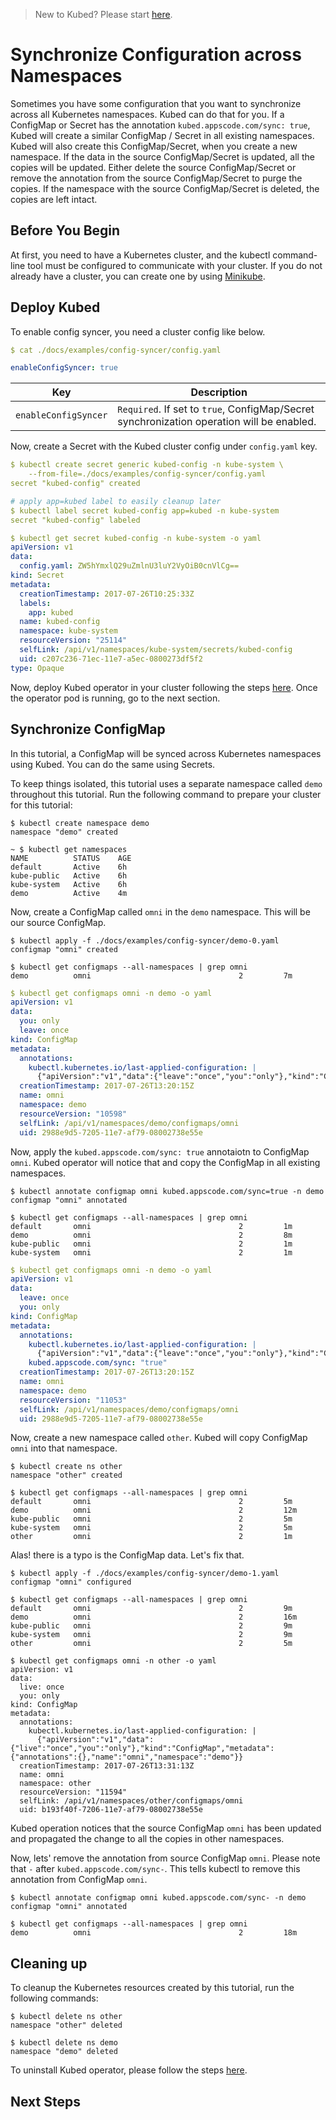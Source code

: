 > New to Kubed? Please start [here](/docs/tutorials/README.md).

# Synchronize Configuration across Namespaces
Sometimes you have some configuration that you want to synchronize across all Kubernetes namespaces. Kubed can do that for you. If a ConfigMap or Secret has the annotation `kubed.appscode.com/sync: true`, Kubed will create a similar ConfigMap / Secret in all existing namespaces. Kubed will also create this ConfigMap/Secret, when you create a new namespace. If the data in the source ConfigMap/Secret is updated, all the copies will be updated. Either delete the source ConfigMap/Secret or remove the annotation from the source ConfigMap/Secret to purge the copies. If the namespace with the source ConfigMap/Secret is deleted, the copies are left intact.

## Before You Begin
At first, you need to have a Kubernetes cluster, and the kubectl command-line tool must be configured to communicate with your cluster. If you do not already have a cluster, you can create one by using [Minikube](https://github.com/kubernetes/minikube).

## Deploy Kubed
To enable config syncer, you need a cluster config like below.

```yaml
$ cat ./docs/examples/config-syncer/config.yaml

enableConfigSyncer: true
```

| Key                   | Description                                                                               |
|-----------------------|-------------------------------------------------------------------------------------------|
| `enableConfigSyncer`  | `Required`. If set to `true`, ConfigMap/Secret synchronization operation will be enabled. |


Now, create a Secret with the Kubed cluster config under `config.yaml` key.

```yaml
$ kubectl create secret generic kubed-config -n kube-system \
    --from-file=./docs/examples/config-syncer/config.yaml
secret "kubed-config" created

# apply app=kubed label to easily cleanup later
$ kubectl label secret kubed-config app=kubed -n kube-system
secret "kubed-config" labeled

$ kubectl get secret kubed-config -n kube-system -o yaml
apiVersion: v1
data:
  config.yaml: ZW5hYmxlQ29uZmlnU3luY2VyOiB0cnVlCg==
kind: Secret
metadata:
  creationTimestamp: 2017-07-26T10:25:33Z
  labels:
    app: kubed
  name: kubed-config
  namespace: kube-system
  resourceVersion: "25114"
  selfLink: /api/v1/namespaces/kube-system/secrets/kubed-config
  uid: c207c236-71ec-11e7-a5ec-0800273df5f2
type: Opaque
```

Now, deploy Kubed operator in your cluster following the steps [here](/docs/install.md). Once the operator pod is running, go to the next section.

## Synchronize ConfigMap
In this tutorial, a ConfigMap will be synced across Kubernetes namespaces using Kubed. You can do the same using Secrets.

To keep things isolated, this tutorial uses a separate namespace called `demo` throughout this tutorial. Run the following command to prepare your cluster for this tutorial:

```console
$ kubectl create namespace demo
namespace "demo" created

~ $ kubectl get namespaces
NAME          STATUS    AGE
default       Active    6h
kube-public   Active    6h
kube-system   Active    6h
demo          Active    4m
```

Now, create a ConfigMap called `omni` in the `demo` namespace. This will be our source ConfigMap.

```console
$ kubectl apply -f ./docs/examples/config-syncer/demo-0.yaml
configmap "omni" created

$ kubectl get configmaps --all-namespaces | grep omni
demo          omni                                 2         7m
```
```yaml
$ kubectl get configmaps omni -n demo -o yaml
apiVersion: v1
data:
  you: only
  leave: once
kind: ConfigMap
metadata:
  annotations:
    kubectl.kubernetes.io/last-applied-configuration: |
      {"apiVersion":"v1","data":{"leave":"once","you":"only"},"kind":"ConfigMap","metadata":{"annotations":{},"name":"omni","namespace":"demo"}}
  creationTimestamp: 2017-07-26T13:20:15Z
  name: omni
  namespace: demo
  resourceVersion: "10598"
  selfLink: /api/v1/namespaces/demo/configmaps/omni
  uid: 2988e9d5-7205-11e7-af79-08002738e55e
```

Now, apply the `kubed.appscode.com/sync: true` annotaiotn to ConfigMap `omni`. Kubed operator will notice that and copy the ConfigMap in all existing namespaces.

```console
$ kubectl annotate configmap omni kubed.appscode.com/sync=true -n demo
configmap "omni" annotated

$ kubectl get configmaps --all-namespaces | grep omni
default       omni                                 2         1m
demo          omni                                 2         8m
kube-public   omni                                 2         1m
kube-system   omni                                 2         1m
```
```yaml
$ kubectl get configmaps omni -n demo -o yaml
apiVersion: v1
data:
  leave: once
  you: only
kind: ConfigMap
metadata:
  annotations:
    kubectl.kubernetes.io/last-applied-configuration: |
      {"apiVersion":"v1","data":{"leave":"once","you":"only"},"kind":"ConfigMap","metadata":{"annotations":{},"name":"omni","namespace":"demo"}}
    kubed.appscode.com/sync: "true"
  creationTimestamp: 2017-07-26T13:20:15Z
  name: omni
  namespace: demo
  resourceVersion: "11053"
  selfLink: /api/v1/namespaces/demo/configmaps/omni
  uid: 2988e9d5-7205-11e7-af79-08002738e55e
```

Now, create a new namespace called `other`. Kubed will copy ConfigMap `omni` into that namespace.

```console
$ kubectl create ns other
namespace "other" created

$ kubectl get configmaps --all-namespaces | grep omni
default       omni                                 2         5m
demo          omni                                 2         12m
kube-public   omni                                 2         5m
kube-system   omni                                 2         5m
other         omni                                 2         1m
```

Alas! there is a typo is the ConfigMap data. Let's fix that.

```console
$ kubectl apply -f ./docs/examples/config-syncer/demo-1.yaml
configmap "omni" configured

$ kubectl get configmaps --all-namespaces | grep omni
default       omni                                 2         9m
demo          omni                                 2         16m
kube-public   omni                                 2         9m
kube-system   omni                                 2         9m
other         omni                                 2         5m

$ kubectl get configmaps omni -n other -o yaml
apiVersion: v1
data:
  live: once
  you: only
kind: ConfigMap
metadata:
  annotations:
    kubectl.kubernetes.io/last-applied-configuration: |
      {"apiVersion":"v1","data":{"live":"once","you":"only"},"kind":"ConfigMap","metadata":{"annotations":{},"name":"omni","namespace":"demo"}}
  creationTimestamp: 2017-07-26T13:31:13Z
  name: omni
  namespace: other
  resourceVersion: "11594"
  selfLink: /api/v1/namespaces/other/configmaps/omni
  uid: b193f40f-7206-11e7-af79-08002738e55e
```

Kubed operation notices that the source ConfigMap `omni` has been updated and propagated the change to all the copies in other namespaces.

Now, lets' remove the annotation from source ConfigMap `omni`. Please note that `-` after `kubed.appscode.com/sync-`. This tells kubectl to remove this annotation from ConfigMap `omni`.

```console
$ kubectl annotate configmap omni kubed.appscode.com/sync- -n demo
configmap "omni" annotated

$ kubectl get configmaps --all-namespaces | grep omni
demo          omni                                 2         18m
```


## Cleaning up
To cleanup the Kubernetes resources created by this tutorial, run the following commands:
```console
$ kubectl delete ns other
namespace "other" deleted

$ kubectl delete ns demo
namespace "demo" deleted
```

To uninstall Kubed operator, please follow the steps [here](/docs/uninstall.md).

## Next Steps
